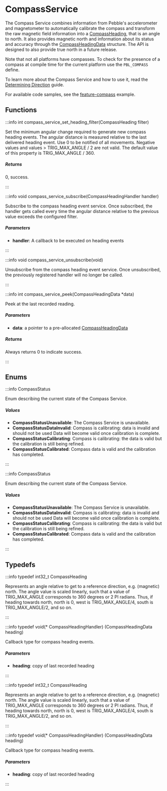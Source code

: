 # CompassService

The Compass Service combines information from Pebble's accelerometer and magnetometer to automatically calibrate the compass and transform the raw magnetic field information into a [CompassHeading](/documentation/c/group___compass_service.md#typedef-compassheading), that is an angle to north. It also provides magnetic north and information about its status and accuracy through the [CompassHeadingData](/documentation/c/struct_compass_heading_data.md) structure. The API is designed to also provide true north in a future release.

Note that not all platforms have compasses. To check for the presence of a compass at compile time for the current platform use the `PBL_COMPASS` define.

To learn more about the Compass Service and how to use it, read the [Determining Direction](https://developer.getpebble.com/guides/pebble-apps/sensors/magnetometer/) guide.

For available code samples, see the [feature-compass](https://github.com/pebble-examples/feature-compass) example. 

## Functions

:::info int compass_service_set_heading_filter(CompassHeading filter)

Set the minimum angular change required to generate new compass heading events. The angular distance is measured relative to the last delivered heading event. Use 0 to be notified of all movements. Negative values and values > TRIG_MAX_ANGLE / 2 are not valid. The default value of this property is TRIG_MAX_ANGLE / 360. 

##### Returns

0, success. 

:::

:::info void compass_service_subscribe(CompassHeadingHandler handler)

Subscribe to the compass heading event service. Once subscribed, the handler gets called every time the angular distance relative to the previous value exceeds the configured filter. 

##### Parameters

- **handler**: A callback to be executed on heading events 

:::

:::info void compass_service_unsubscribe(void)

Unsubscribe from the compass heading event service. Once unsubscribed, the previously registered handler will no longer be called. 

:::

:::info int compass_service_peek(CompassHeadingData *data)

Peek at the last recorded reading. 

##### Parameters

- **data**: a pointer to a pre-allocated [CompassHeadingData](/documentation/c/struct_compass_heading_data.md)

##### Returns

Always returns 0 to indicate success. 

:::


## Enums

:::info CompassStatus

Enum describing the current state of the Compass Service. 

##### Values

- **CompassStatusUnavailable**: The Compass Service is unavailable. 
- **CompassStatusDataInvalid**: Compass is calibrating: data is invalid and should not be used Data will become valid once calibration is complete. 
- **CompassStatusCalibrating**: Compass is calibrating: the data is valid but the calibration is still being refined. 
- **CompassStatusCalibrated**: Compass data is valid and the calibration has completed. 

:::

:::info CompassStatus

Enum describing the current state of the Compass Service. 

##### Values

- **CompassStatusUnavailable**: The Compass Service is unavailable. 
- **CompassStatusDataInvalid**: Compass is calibrating: data is invalid and should not be used Data will become valid once calibration is complete. 
- **CompassStatusCalibrating**: Compass is calibrating: the data is valid but the calibration is still being refined. 
- **CompassStatusCalibrated**: Compass data is valid and the calibration has completed. 

:::

## Typedefs

:::info typedef int32_t CompassHeading

Represents an angle relative to get to a reference direction, e.g. (magnetic) north. The angle value is scaled linearly, such that a value of TRIG_MAX_ANGLE corresponds to 360 degrees or 2 PI radians. Thus, if heading towards north, north is 0, west is TRIG_MAX_ANGLE/4, south is TRIG_MAX_ANGLE/2, and so on. 

:::

:::info typedef void(* CompassHeadingHandler) (CompassHeadingData heading)

Callback type for compass heading events. 

##### Parameters

- **heading**: copy of last recorded heading 

:::

:::info typedef int32_t CompassHeading

Represents an angle relative to get to a reference direction, e.g. (magnetic) north. The angle value is scaled linearly, such that a value of TRIG_MAX_ANGLE corresponds to 360 degrees or 2 PI radians. Thus, if heading towards north, north is 0, west is TRIG_MAX_ANGLE/4, south is TRIG_MAX_ANGLE/2, and so on. 

:::

:::info typedef void(* CompassHeadingHandler) (CompassHeadingData heading)

Callback type for compass heading events. 

##### Parameters

- **heading**: copy of last recorded heading 

:::

